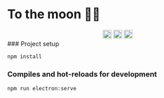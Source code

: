 # To the moon 🚀🚀

<div align="center">
    <img src="https://raw.githubusercontent.com/remojansen/logo.ts/master/ts.jpg" alt="drawing" width="20"/>
    <img src="https://github.com/jalbertsr/logo-badge-images/blob/master/img/rsz_vue.png?raw=true" alt="drawing" width="20"/>
    <img src="https://github.com/jalbertsr/logo-badge-images/blob/master/img/rsz_electron.png?raw=true" alt="drawing"   width="20"/>
</div>
### Project setup

```
npm install
```

### Compiles and hot-reloads for development

```
npm run electron:serve
```
